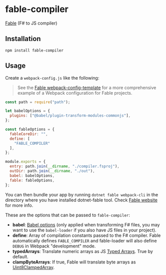 # fable-compiler

[Fable](http://fable.io/) (F# to JS compiler)

## Installation

```npm install fable-compiler```

## Usage

Create a `webpack-config.js` like the following:

> See the [Fable webpack-config-template](https://github.com/fable-compiler/webpack-config-template) for a more comprehensive example of a Webpack configuration for Fable projects.

```js
const path = require("path");

let babelOptions = {
  plugins: ["@babel/plugin-transform-modules-commonjs"],
};

const fableOptions = {
  fableCoreDir: "",
  define: [
    "FABLE_COMPILER"
  ],
};

module.exports = {
  entry: path.join(__dirname, "./compiler.fsproj"),
  outDir: path.join(__dirname, "./out"),
  babel: babelOptions,
  fable: fableOptions,
};
```

You can then bundle your app by running `dotnet fable webpack-cli` in the directory where you have installed dotnet-fable tool. Check [Fable website](http://fable.io/) for more info.


These are the options that can be passed to `fable-compiler`:

- **babel**: [Babel options](https://babeljs.io/docs/en/options) (only applied when transforming F# files, you may want to use the `babel-loader` if you also have JS files in your project).
- **define**: Array of compilation constants passed to the F# compiler. Fable automatically defines `FABLE_COMPILER` and fable-loader will also define `DEBUG` in Webpack "development" mode.
- **typedArrays**: Translate numeric arrays as JS [Typed Arrays](https://developer.mozilla.org/en-US/docs/Web/JavaScript/Reference/Global_Objects/TypedArray). True by default.
- **clampByteArrays**: If true, Fable will translate byte arrays as [Uint8ClampedArray](https://developer.mozilla.org/en-US/docs/Web/JavaScript/Reference/Global_Objects/Uint8ClampedArray).
